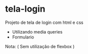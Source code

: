 # tela-login
Projeto de tela de login com html e css
* Utilizando media queries
* Formulario

Nota: ( Sem utilização de flexbox )
